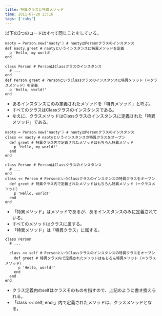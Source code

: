 ```yaml
---
title: 特異クラスと特異メソッド
time: 2011-07-20 23:16
tags: ['ruby']
---
```


以下の3つのコードはすべて同じことをしている。

```
naoty = Person.new('naoty') # naotyはPersonクラスのインスタンス
def naoty.greet # naotyというインスタンスに特異メソッドを定義
  p 'Hello, my world!'
end

class Person # PersonはClassクラスのインスタンス
  # ...
end
def Person.greet # PersonというClassクラスのインスタンスに特異メソッド（＝クラスメソッド）を定義
  p 'Hello, world!'
end
```

- あるインスタンスにのみ定義されたメソッドを「特異メソッド」と呼ぶ。
- すべてのクラスはClassクラスのインスタンスである。
- ゆえに、クラスメソッドはClassクラスのインスタンスに定義された「特異メソッド」である。

```
naoty = Person.new('naoty') # naotyはPersonクラスのインスタンス
class << naoty # naotyというインスタンスの特異クラスをオープン
  def greet # 特異クラス内で定義されたメソッドはもちろん特異メソッド
    p 'Hello, my world!'
  end
end

class Person # PersonはClassクラスのインスタンス
  # ...
end
class << Person # PersonというClassクラスのインスタンスの特異クラスをオープン
  def greet # 特異クラス内で定義されたメソッドはもちろん特異メソッド（＝クラスメソッド）
    p 'Hello, world!'
  end
end
```

- 「特異メソッド」はメソッドであるが、あるインスタンスのみに定義されている。
- すべてのメソッドはクラスに属する。
- 「特異メソッド」は「特異クラス」に属する。

```
class Person
  # ...

  class << self # PersonというClassクラスのインスタンスの特異クラスをオープン
    def greet # 特異クラス内で定義されたメソッドはもちろん特異メソッド（＝クラスメソッド）
      p 'Hello, world!'
    end
  end
end
```

- クラス定義内のselfはクラスそのものを指すので、上記のように書き換えられる。
- 「class \<\< self; end;」内で定義されたメソッドは、クラスメソッドとなる。
